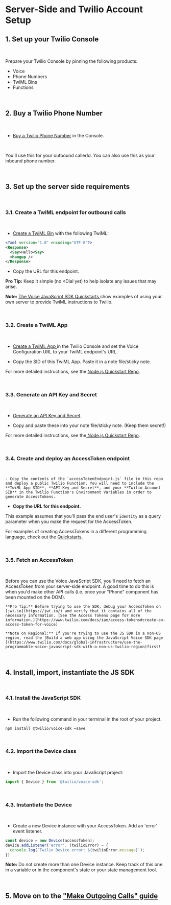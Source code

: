 # Server-Side and Twilio Account Setup

## 1. Set up your Twilio Console

 <br/>

 Prepare your Twilio Console by pinning the following products:

  - Voice
  - Phone Numbers
  - TwiML Bins
  - Functions

<br/>

## 2. Buy a Twilio Phone Number
 
 <br/>

   - [Buy a Twilio Phone Number](https://www.twilio.com/console/phone-numbers/incoming) in the Console. 

 <br/>

 You'll use this for your outbound callerId. You can also use this as your inbound phone number.

<br/>

## 3. Set up the server side requirements

<br/>

 ### 3.1. Create a TwiML endpoint for outbound calls
   
 <br/>

  - [Create a TwiML Bin](https://www.twilio.com/console/twiml-bins) with the following TwiML:

  ```xml
  <?xml version="1.0" encoding="UTF-8"?>
  <Response>
    <Say>Hello<Say>
    <Hangup />
  </Response>
  ```

  - Copy the URL for this endpoint.

  **Pro Tip:** Keep it simple (no &lt;Dial yet) to help isolate any issues that may arise. 

  **Note:** [The Voice JavaScript SDK Quickstarts ](https://www.twilio.com/docs/voice/sdks/javascript/get-started)show 
  examples of using your own server to provide TwiML instructions to Twilio. 

<br/>

 ### 3.2. Create a TwiML App
 
 <br/>
 
   - [Create a TwiML App ](https://www.twilio.com/console/voice/twiml/apps) in the Twilio Console and set the Voice Configuration URL to your TwiML endpoint's URL. 
 
   - Copy the SID of this TwiML App. Paste it in a note file/sticky note.

 For more detailed instructions, see the [Node.js Quickstart Repo](https://github.com/TwilioDevEd/voice-javascript-sdk-quickstart-node/blob/main/ConsoleHowTos/CreateNewTwiMLApp/CreateNewTwiMLApp.md).

</br>

 ### 3.3. Generate an API Key and Secret

 <br/>
 
   - [Generate an API Key and Secret](https://www.twilio.com/console/project/api-keys).  
 
   - Copy and paste these into your note file/sticky note. (Keep them secret!) 

 For more detailed instructions, see the[ Node.js Quickstart Repo](https://github.com/TwilioDevEd/voice-javascript-sdk-quickstart-node/blob/main/ConsoleHowTos/CreateAPIKey/CreateAPIKey.md).
 
<br/>

 ### 3.4. Create and deploy an AccessToken endpoint
 
 <br/>

    - Copy the contents of the `accessTokenEndpoint.js` file in this repo and deploy a public Twilio Function. You will need to include the **TwiML App SID**, **API Key and Secret**, and your **Twilio Account SID** in the Twilio Function's Environment Variables in order to generate AccessTokens. 
 
   - **Copy the URL for this endpoint.** 

  This example assumes that you'll pass the end user's `identity` as a query parameter when you make the request for the AccessToken. 

  For examples of creating AccessTokens in a different programming language, check out the [Quickstarts](https://www.twilio.com/docs/voice/sdks/javascript/get-started).
 
<br/>

 ### 3.5. Fetch an AccessToken
 
 <br/>

  Before you can use the Voice JavaScript SDK, you'll need to fetch an AccessToken from your server-side endpoint. A good time to do this is when you'd make other API calls (i.e. once your "Phone" component has been mounted on the DOM). 

    **Pro Tip:** Before trying to use the SDK, debug your AccessToken on [jwt.io](https://jwt.io/) and verify that it contains all of the necessary information. [See the Access Tokens page for more information.](https://www.twilio.com/docs/iam/access-tokens#create-an-access-token-for-voice)

    **Note on Regional:** If you're trying to use the JS SDK in a non-US region, read the [Build a web app using the JavaScript Voice SDK page ](https://www.twilio.com/docs/global-infrastructure/use-the-programmable-voice-javascript-sdk-with-a-non-us-twilio-region)first! 
 
<br/>

## 4. Install, import, instantiate the JS SDK

<br/>

 ### 4.1. Install the JavaScript SDK
 
 <br/>

   - Run the following command in your terminal in the root of your project.
   
   ```bash
   npm install @twilio/voice-sdk –save
   ```
 

<br/>

 ### 4.2. Import the Device class
 
 <br/>

   - Import the Device class into your JavaScript project:
 
   ```js
   import { Device } from '@twilio/voice-sdk';
   ```

<br/>

 ### 4.3. Instantiate the Device
 
 <br/>

   - Create a new Device instance with your AccessToken. Add an 'error' event listener. 
 
   ```js
   const device = new Device(accessToken);
   device.addListener('error', (twilioError) = {
     console.log(`Twilio Device error: ${twilioError.message}`);
   })
   ```

 **Note:** Do not create more than one Device instance. Keep track of this one in a variable or in the component's state or your state management tool. 
 
<br/>

## 5. Move on to the ["Make Outgoing Calls" guide](./outgoing-calls.md)

